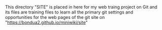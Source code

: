 This directory "SITE" is placed in here for my web traing project on Git and its files are training files to learn all the primary git settings and opportunities for the web pages of the git site on "https://bondua2.github.io/miniwiki/site"
